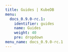 ```yaml
---
title: Guides | KubeDB
menu:
  docs_0.9.0-rc.1:
    identifier: guides
    name: Guides
    weight: 40
    pre: dropdown
menu_name: docs_0.9.0-rc.1
---
```


